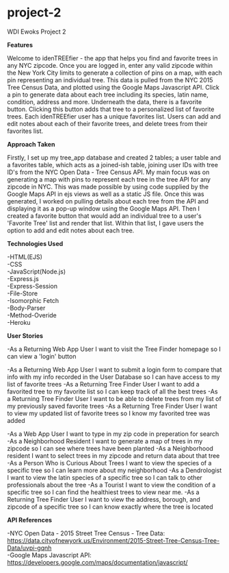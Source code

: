 # project-2
WDI Ewoks Project 2

<b>Features</b>

Welcome to idenTREEfier - the app that helps you find and favorite trees in any NYC zipcode. 
Once you are logged in, enter any valid zipcode within the New York City limits to generate a collection of pins on a map, with each pin representing an individual tree. This data is pulled from the NYC 2015 Tree Census Data, and plotted using the Google Maps Javascript API. Click a pin to generate data about each tree including its species, latin name, condition, address and more. Underneath the data, there is a favorite button. Clicking this button adds that tree to a personalized list of favorite trees. Each idenTREEfier user has a unique favorites list. Users can add and edit notes about each of their favorite trees, and delete trees from their favorites list.

<b>Approach Taken</b>

Firstly, I set up my tree_app database and created 2 tables; a user table and a favorites table, which acts as a joined-ish table, joining user IDs with tree ID's from the NYC Open Data - Tree Census API.
My main focus was on generating a map with pins to represent each tree in the tree API for any zipcode in NYC. This was made possible by using code supplied by the Google Maps API in ejs views as well as a static JS file. Once this was generated, I worked on pulling details about each tree from the API and displaying it as a pop-up window using the Google Maps API. Then I created a favorite button that would add an individual tree to a user's 'Favorite Tree' list and render that list. Within that list, I gave users the option to add and edit notes about each tree. 

<b>Technologies Used</b>

-HTML(EJS)<br>
-CSS<br>
-JavaScript(Node.js)<br>
-Express.js<br>
-Express-Session<br>
-File-Store<br>
-Isomorphic Fetch<br>
-Body-Parser<br>
-Method-Overide<br>
-Heroku<br>

<b>User Stories</b>

-As a Returning Web App User I want to visit the Tree Finder homepage so I can view a 'login' button

-As a Returning Web App User I want to submit a login form to compare that info with my info recorded in the User Database so I can have access to my list of favorite trees
-As a Returning Tree Finder User I want to add a favorited tree to my favorite list so I can keep track of all the best trees
-As a Returning Tree Finder User I want to be able to delete trees from my list of my previously saved favorite trees
-As a Returning Tree Finder User I want to view my updated list of favorite trees so I know my favorited tree was added

-As a Web App User I want to type in my zip code in preperation for search
-As a Neighborhood Resident I want to generate a map of trees in my zipcode so I can see where trees have been planted
-As a Neighborhood resident I want to select trees in my zipcode and return data about that tree
-As a Person Who is Curious About Trees I want to view the species of a specific tree so I can learn more about my neighborhood
-As a Dendrologist I want to view the latin species of a specific tree so I can talk to other professionals about the tree
-As a Tourist I want to view the condition of a specific tree so I can find the healthiest trees to view near me.
-As a Returning Tree Finder User I want to view the address, borough, and zipcode of a specific tree so I can know exactly where the tree is located

<b>API References</b>

-NYC Open Data - 2015 Street Tree Census - Tree Data: https://data.cityofnewyork.us/Environment/2015-Street-Tree-Census-Tree-Data/uvpi-gqnh <br>
-Google Maps Javascript API: https://developers.google.com/maps/documentation/javascript/



